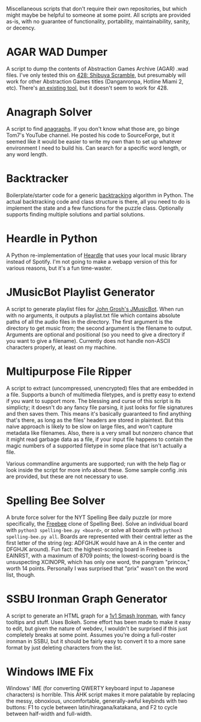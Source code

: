 Miscellaneous scripts that don't require their own repositories, but which might maybe be helpful to someone at some point. All scripts are provided as-is, with no guarantee of functionality, portability, maintainability, sanity, or decency.

# AGAR WAD Dumper
A script to dump the contents of Abstraction Games Archive (AGAR) .wad files. I've only tested this on [428: Shibuya Scramble](https://store.steampowered.com/app/648580/428_Shibuya_Scramble/), but presumably will work for other Abstraction Games titles (Danganronpa, Hotline Miami 2, etc). There's [an existing tool](https://github.com/TcT2k/HLMWadExplorer), but it doesn't seem to work for 428.

# Anagraph Solver
A script to find [anagraphs](https://www.youtube.com/watch?v=qTBAW-Eh0tM). If you don't know what those are, go binge Tom7's YouTube channel. He posted his code to SourceForge, but it seemed like it would be easier to write my own than to set up whatever environment I need to build his. Can search for a specific word length, or any word length.

# Backtracker
Boilerplate/starter code for a generic [backtracking](https://en.wikipedia.org/wiki/Backtracking) algorithm in Python. The actual backtracking code and class structure is there, all you need to do is implement the state and a few functions for the puzzle class. Optionally supports finding multiple solutions and partial solutions.

# Heardle in Python
A Python re-implementation of [Heardle](https://www.heardle.app/) that uses your local music library instead of Spotify. I'm not going to make a webapp version of this for various reasons, but it's a fun time-waster.

# JMusicBot Playlist Generator
A script to generate playlist files for [John Grosh's JMusicBot](https://github.com/jagrosh/MusicBot/). When run with no arguments, it outputs a playlist.txt file which contains absolute paths of all the audio files in the directory. The first argument is the directory to get music from; the second argument is the filename to output. Arguments are optional and positional (so you need to give a directory if you want to give a filename). Currently does not handle non-ASCII characters properly, at least on my machine.

# Multipurpose File Ripper
A script to extract (uncompressed, unencrypted) files that are embedded in a file. Supports a bunch of multimedia filetypes, and is pretty easy to extend if you want to support more. The blessing and curse of this script is its simplicty; it doesn't do any fancy file parsing, it just looks for file signatures and then saves them. This means it's basically guaranteed to find anything that's there, as long as the files' headers are stored in plaintext. But this naive approach is likely to be slow on large files, and won't capture metadata like filenames. Also, there is a very small but nonzero chance that it might read garbage data as a file, if your input file happens to contain the magic numbers of a supported filetype in some place that isn't actually a file.

Various commandline arguments are supported; run with the help flag or look inside the script for more info about these. Some sample config .inis are provided, but these are not necessary to use.

# Spelling Bee Solver
A brute force solver for the NYT Spelling Bee daily puzzle (or more specifically, the [Freebee](https://freebee.fun/index.html) clone of Spelling Bee). Solve an individual board with `python3 spelling-bee.py <board>`, or solve all boards with `python3 spelling-bee.py all`. Boards are represented with their central letter as the first letter of the string (eg: ADFGHJK would have an A in the center and DFGHJK around). Fun fact: the highest-scoring board in Freebee is EAINRST, with a maximum of 8709 points; the lowest-scoring board is the unsuspecting XCINOPR, which has only one word, the pangram "princox," worth 14 points. Personally I was surprised that "prix" wasn't on the word list, though.

# SSBU Ironman Graph Generator
A script to generate an HTML graph for a [1v1 Smash Ironman](https://www.ssbwiki.com/Ironman#Full_Roster_Ironman), with fancy tooltips and stuff. Uses Bokeh. Some effort has been made to make it easy to edit, but given the nature of webdev, I wouldn't be surprised if this just completely breaks at some point. Assumes you're doing a full-roster ironman in SSBU, but it should be fairly easy to convert it to a more sane format by just deleting characters from the list.

# Windows IME Fix
Windows' IME (for converting QWERTY keyboard input to Japanese characters) is horrible. This AHK script makes it more palatable by replacing the messy, obnoxious, uncomfortable, generally-awful keybinds with two buttons: F1 to cycle between latin/hiragana/katakana, and F2 to cycle between half-width and full-width.